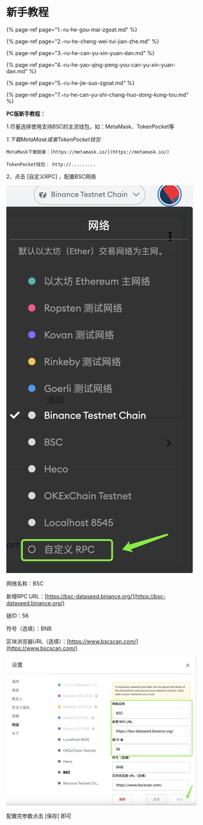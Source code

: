 # 新手教程

{% page-ref page="1.-ru-he-gou-mai-zgoat.md" %}

{% page-ref page="2.-ru-he-cheng-wei-tui-jian-zhe.md" %}

{% page-ref page="3.-ru-he-can-yu-xin-yuan-dan.md" %}

{% page-ref page="4.-ru-he-yao-qing-peng-you-can-yu-xin-yuan-dan.md" %}

{% page-ref page="5.-ru-he-jie-suo-zgoat.md" %}

{% page-ref page="7.-ru-he-can-yu-shi-chang-huo-dong-kong-tou.md" %}



**PC版新手教程：**

1.尽量选择使用支持BSC的主流钱包，如：MetaMask、TokenPocket等

_1.下载MetaMask或者TokenPocket钱包_

    MetaMask下载链接：[https://metamask.io/](https://metamask.io/)

    TokenPocket钱包： http://.........

2、点击 \[自定义RPC\] ，配置BSC网络

![](../../.gitbook/assets/xin-shou-jiao-cheng-1.png)

网络名称：BSC

新增RPC URL：[https://bsc-dataseed.binance.org/](https://bsc-dataseed.binance.org/)

链ID：56

符号（选填）：BNB

区块浏览器URL（选填）：[https://www.bscscan.com/](https://www.bscscan.com/)

![](../../.gitbook/assets/xin-shou-jiao-cheng-2.png)

配置完参数点击 \[保存\] 即可

